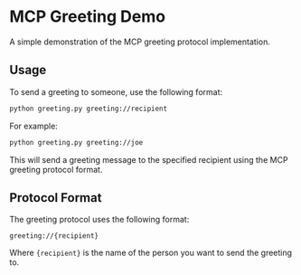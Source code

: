 # MCP Greeting Demo

A simple demonstration of the MCP greeting protocol implementation.

## Usage

To send a greeting to someone, use the following format:

```bash
python greeting.py greeting://recipient
```

For example:
```bash
python greeting.py greeting://joe
```

This will send a greeting message to the specified recipient using the MCP greeting protocol format.

## Protocol Format

The greeting protocol uses the following format:
```
greeting://{recipient}
```

Where `{recipient}` is the name of the person you want to send the greeting to.